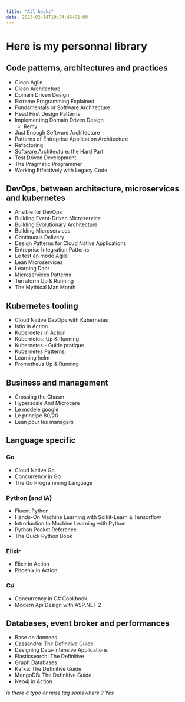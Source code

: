 ```yaml
---
title: "All books"
date: 2023-02-14T19:34:46+01:00
---
```


# Here is my personnal library

## Code patterns, architectures and practices

* Clean Agile
* Clean Architecture
* Domain Driven Design
* Extreme Programming Explained
* Fundamentals of Software Architecture
* Head First Design Patterns
* Implementing Domain Driven Design
  *  Remy
* Just Enough Software Architecture
* Patterns of Entreprise Application Architecture
* Refactoring
* Software Architecture: the Hard Part
* Test Driven Development
* The Pragmatic Programmer
* Working Effectively with Legacy Code

## DevOps, between architecture, microservices and kubernetes

* Ansible for DevOps
* Building Event-Driven Microservice
* Building Evolutionary Architecture
* Building Microservices
* Continuous Delivery
* Design Patterns for Cloud Native Applications
* Entreprise Integration Patterns
* Le test en mode Agile
* Lean Microservices
* Learning Dapr
* Microservices Patterns
* Terraform Up & Running
* The Mythical Man Month

## Kubernetes tooling

* Cloud Native DevOps with Kubernetes
* Istio in Action
* Kubernetes in Action
* Kubernetes: Up & Running
* Kubernetes - Guide pratique
* Kubernetes Patterns
* Learning helm
* Prometheus Up & Running

## Business and management

* Crossing the Chasm
* Hyperscale And Microcare
* Le modele google
* Le principe 80/20
* Lean pour les managers

## Language specific

### Go

* Cloud Native Go
* Concurrency in Go
* The Go Programming Language

### Python (and IA)

* Fluent Python
* Hands-On Machine Learning with Scikit-Learn & Tensorflow
* Introduction to Machine Learning with Python
* Python Pocket Reference
* The Quick Python Book

### Elixir

* Elixir in Action
* Phoenix in Action

### C#

* Concurrency in C# Cookbook
* Modern Api Design with ASP.NET 2 

## Databases, event broker and performances

* Base de donnees
* Cassandra: The Definitive Guide
* Designing Data-Intensive Applications
* Elasticsearch: The Definitive
* Graph Databases
* Kafka: The Definitive Guide
* MongoDB: The Definitive Guide
* Neo4j in Action

_is there a typo or miss tag somewhere ? Yes_

